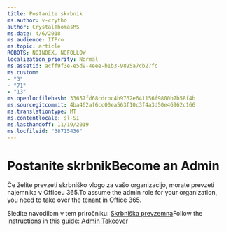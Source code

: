 ```yaml
---
title: Postanite skrbnik
ms.author: v-crytho
author: CrystalThomasMS
ms.date: 4/6/2018
ms.audience: ITPro
ms.topic: article
ROBOTS: NOINDEX, NOFOLLOW
localization_priority: Normal
ms.assetid: acff9f3e-e5d9-4eee-b1b3-9895a7cb27fc
ms.custom:
- "3"
- "71"
- "13"
ms.openlocfilehash: 33657fd68cdcbc4b9762e641156f9800b7b58f4b
ms.sourcegitcommit: 4ba462af6cc00ea563f10c3f4a3d50e46962c166
ms.translationtype: MT
ms.contentlocale: sl-SI
ms.lasthandoff: 11/19/2019
ms.locfileid: "38715436"
---
```

# <a name="become-an-admin"></a><span data-ttu-id="3d5e4-102">Postanite skrbnik</span><span class="sxs-lookup"><span data-stu-id="3d5e4-102">Become an Admin</span></span>

<span data-ttu-id="3d5e4-103">Če želite prevzeti skrbniško vlogo za vašo organizacijo, morate prevzeti najemnika v Officeu 365.</span><span class="sxs-lookup"><span data-stu-id="3d5e4-103">To assume the admin role for your organization, you need to take over the tenant in Office 365.</span></span>
  
<span data-ttu-id="3d5e4-104">Sledite navodilom v tem priročniku: [Skrbniška prevzemna](https://docs.microsoft.com/azure/active-directory/users-groups-roles/domains-admin-takeover)</span><span class="sxs-lookup"><span data-stu-id="3d5e4-104">Follow the instructions in this guide: [Admin Takeover](https://docs.microsoft.com/azure/active-directory/users-groups-roles/domains-admin-takeover)</span></span>